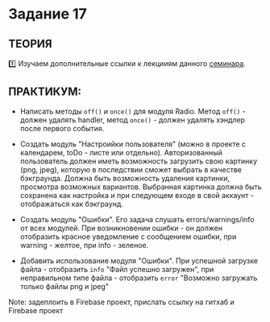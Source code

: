 # Задание 17
## ТЕОРИЯ

:one: Изучаем дополнительные ссылки к лекцииям данного [семинара](https://github.com/LisKorzun/learning-js__from-scratch-to-expert/blob/master/seminar_17/README.md).

## ПРАКТИКУМ:

* Написать методы `off()`  и `once()` для модуля Radio. Метод `off()` - должен удалять handler, метод  `once()` - должен удалять хэндлер после первого события.

* Создать модуль "Настроийки пользователя" (можно в проекте с календарем, toDo - листе или отдельно). Авторизованный пользователь должен иметь возможность загрузить свою картинку (png, jpeg), которую в последствии сможет выбрать в качестве бэкграунда. Должна быть возможность удаления картинки, просмотра возможных вариантов. Выбранная картинка должна быть сохранена как настройка и при следующем входе в свой аккаунт - отображаться как бэкграунд.

* Создать модуль "Ошибки". Его задача слушать errors/warnings/info от всех модулей. При возникновении ошибки - он должен отобразить красное уведомление с сообщением ошибки, при warning - желтое, при info - зеленое.

* Добавить использование модуля "Ошибки". При успешной загрузке файла - отобразить `info` "Файл успешно загружен", при неправильном типе файла - отобразить `error` "Возможно загружать только файлы png и jpeg"

Note: задеплоить в Firebase проект, прислать ссылку на гитхаб и Firebase проект